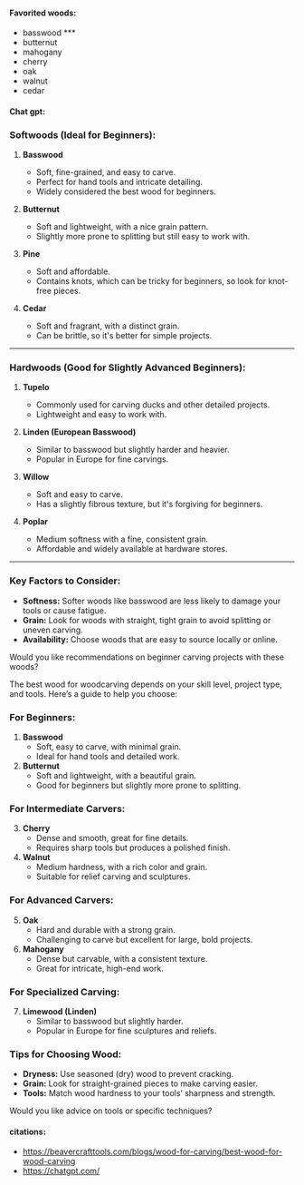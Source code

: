 
#### Favorited woods:
- basswood ***
- butternut
- mahogany
- cherry
- oak
- walnut
- cedar


#### Chat gpt:

### **Softwoods (Ideal for Beginners):**

1. **Basswood**  
   - Soft, fine-grained, and easy to carve.  
   - Perfect for hand tools and intricate detailing.  
   - Widely considered the best wood for beginners.  

2. **Butternut**  
   - Soft and lightweight, with a nice grain pattern.  
   - Slightly more prone to splitting but still easy to work with.

3. **Pine**  
   - Soft and affordable.  
   - Contains knots, which can be tricky for beginners, so look for knot-free pieces.  

4. **Cedar**  
   - Soft and fragrant, with a distinct grain.  
   - Can be brittle, so it's better for simple projects.

---

### **Hardwoods (Good for Slightly Advanced Beginners):**
1. **Tupelo**  
   - Commonly used for carving ducks and other detailed projects.  
   - Lightweight and easy to work with.

2. **Linden (European Basswood)**  
   - Similar to basswood but slightly harder and heavier.  
   - Popular in Europe for fine carvings.

3. **Willow**  
   - Soft and easy to carve.  
   - Has a slightly fibrous texture, but it's forgiving for beginners.

4. **Poplar**  
   - Medium softness with a fine, consistent grain.  
   - Affordable and widely available at hardware stores.

---

### **Key Factors to Consider:**
- **Softness:** Softer woods like basswood are less likely to damage your tools or cause fatigue.
- **Grain:** Look for woods with straight, tight grain to avoid splitting or uneven carving.
- **Availability:** Choose woods that are easy to source locally or online.

Would you like recommendations on beginner carving projects with these woods?

The best wood for woodcarving depends on your skill level, project type, and tools. Here’s a guide to help you choose:

### **For Beginners:**
1. **Basswood**  
   - Soft, easy to carve, with minimal grain.
   - Ideal for hand tools and detailed work.
2. **Butternut**  
   - Soft and lightweight, with a beautiful grain.
   - Good for beginners but slightly more prone to splitting.

### **For Intermediate Carvers:**
3. **Cherry**  
   - Dense and smooth, great for fine details.
   - Requires sharp tools but produces a polished finish.
4. **Walnut**  
   - Medium hardness, with a rich color and grain.
   - Suitable for relief carving and sculptures.

### **For Advanced Carvers:**
5. **Oak**  
   - Hard and durable with a strong grain.
   - Challenging to carve but excellent for large, bold projects.
6. **Mahogany**  
   - Dense but carvable, with a consistent texture.
   - Great for intricate, high-end work.

### **For Specialized Carving:**
7. **Limewood (Linden)**  
   - Similar to basswood but slightly harder.
   - Popular in Europe for fine sculptures and reliefs.

### Tips for Choosing Wood:
- **Dryness:** Use seasoned (dry) wood to prevent cracking.
- **Grain:** Look for straight-grained pieces to make carving easier.
- **Tools:** Match wood hardness to your tools’ sharpness and strength.

Would you like advice on tools or specific techniques?

#### citations: 

- https://beavercrafttools.com/blogs/wood-for-carving/best-wood-for-wood-carving
- https://chatgpt.com/